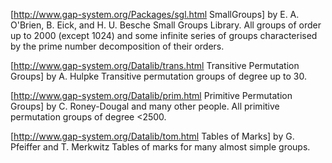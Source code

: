 [http://www.gap-system.org/Packages/sgl.html SmallGroups] by E. A. O'Brien, B. Eick, and H. U. Besche
Small Groups Library. All groups of order up to 2000 (except 1024) and some 
infinite series of groups characterised by the prime number decomposition of their orders.

[http://www.gap-system.org/Datalib/trans.html Transitive Permutation Groups] by A. Hulpke
Transitive permutation groups of degree up to 30.
 
[http://www.gap-system.org/Datalib/prim.html Primitive Permutation Groups] by C. Roney-Dougal and many other people.
All primitive permutation groups of degree <2500.

[http://www.gap-system.org/Datalib/tom.html Tables of Marks] by G. Pfeiffer and T. Merkwitz
Tables of marks for many almost simple groups. 
